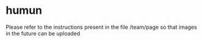 # humun
Please refer to the instructions present in the file /team/page so that images in the future can be uploaded
